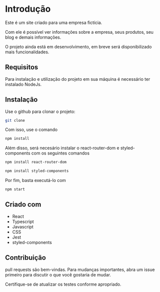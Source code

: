 # Introdução

Este é um site criado para uma empresa fictícia.

Com ele é possível ver informações sobre a empresa, seus produtos, seu blog e demais informações.

O projeto ainda está em desenvolvimento, em breve será disponibilizado mais funcionalidades.

## Requisitos
Para instalação e utilização do projeto em sua máquina é necessário ter instalado NodeJs.

## Instalação

Use o github para clonar o projeto:

```bash
git clone
```
Com isso, use o comando

```bash
npm install
```

Além disso, será necesário instalar o react-router-dom e styled-components com os seguintes comandos

```bash
npm install react-router-dom
```

```bash
npm install styled-components
```

Por fim, basta executá-lo com

```bash
npm start
```

## Criado com

- React
- Typescript
- Javascript
- CSS
- Jest
- styled-components

## Contribuição

pull requests são bem-vindas. Para mudanças importantes, abra um issue primeiro
para discutir o que você gostaria de mudar.

Certifique-se de atualizar os testes conforme apropriado.
